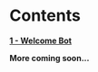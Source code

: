 # Contents

[**1 - Welcome Bot**](https://github.com/PS-XYZ-Developement/Directory/blob/main/Stripped%20Down%20Bot%20Tutorials/Welcome%20Bot/README.md)

**More coming soon...**
